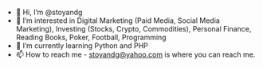 - 👋 Hi, I’m @stoyandg
- 👀 I’m interested in Digital Marketing (Paid Media, Social Media Marketing), Investing (Stocks, Crypto, Commodities), Personal Finance, Reading Books, Poker, Football, Programming
- 🌱 I’m currently learning Python and PHP
- 📫 How to reach me - stoyandg@yahoo.com is where you can reach me.

<!---
stoyandg/stoyandg is a ✨ special ✨ repository because its `README.md` (this file) appears on your GitHub profile.
You can click the Preview link to take a look at your changes.
--->
